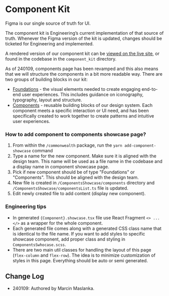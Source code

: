 # Component Kit

Figma is our single source of truth for UI.

The component kit is Engineering’s current implementation of that source of truth. Whenever the Figma version of the kit is updated, changes should be ticketed for Engineering and implemented.

A rendered version of our component kit can be [viewed on the live site](https://commonwealth.im/components), or found in the codebase in the `component_kit` directory.

As of 240109, components page has been revamped and this also means that we will structure the components in a bit more readable way. There are two groups of building blocks in our kit:

- [Foundations](https://www.figma.com/file/yCUKk46hg9Fy3EXGkSoaKT/%F0%9F%9A%A7-Foundation?type=design&node-id=2%3A27&mode=design&t=qnBiTOOKaYhIM9bI-1) - the visual elements needed to create engaging end-to-end user experiences. This includes guidance on iconography, typography, layout and structure.
- [Components](https://www.figma.com/file/eIVp33a1oCu0AtcLwSbGjr/%F0%9F%9A%A7-Components-and-Patterns?type=design&mode=design&t=LQy3p5zpdAM5fos8-1) - reusable building blocks of our design system. Each component meets a specific interaction or UI need, and has been specifically created to work together to create patterns and intuitive user experiences.

### How to add component to components showcase page?

1. From within the `/commonwealth` package, run the `yarn add-component-showcase` command
2. Type a name for the new component. Make sure it is aligned with the design team. This name will be used as a file name in the codebase and a display name in component showcase page.
3. Pick if new component should be of type "Foundations" or "Components". This should be aligned with the design team.
4. New file is created in `/ComponentsShowcase/components` directory and `/ComponentsShowcase/componentsList.ts` file is updated.
5. Edit newly created file to add content (display new component).

### Engineering tips

- In generated `{Component}.showcase.tsx` file use React Fragment `<> ... </>` as a wrapper for the whole component.
- Each generated file comes along with a generated CSS class name that is identical to the file name. If you want to add styles to specific showcase component, add proper class and styling in `ComponentsSwhocase.scss`.
- There are two main util classes for handling the layout of this page (`flex-column` and `flex-row`). The idea is to minimize customization of styles in this page. Everything should be auto or semi generated.

## Change Log

- 240109: Authored by Marcin Maslanka.
